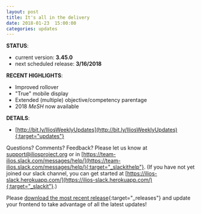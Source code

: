 ```yaml
---
layout: post
title: It's all in the delivery
date: 2018-01-23  15:00:00
categories: updates
---
```

__STATUS__:
- current version: __3.45.0__
- next scheduled release: __3/16/2018__

__RECENT HIGHLIGHTS__:
- Improved rollover
- "True" mobile display
- Extended (multiple) objective/competency parentage
- 2018 _MeSH_ now available

__DETAILS__:
- [http://bit.ly/IliosWeeklyUpdates](http://bit.ly/IliosWeeklyUpdates){:target="updates"}

Questions? Comments? Feedback? Please let us know at [support@iliosproject.org](mailto:support@iliosproject.org) or in [https://team-ilios.slack.com/messages/help/](https://team-ilios.slack.com/messages/help/){:target="_slackithelp"}.  (If you have not yet joined our slack channel, you can get started at [https://ilios-slack.herokuapp.com/](https://ilios-slack.herokuapp.com/){:target="_slackit"}.)

Please [download the most recent release](https://www.github.com/ilios/ilios/releases/latest){:target="_releases"} and update your frontend to take advantage of all the latest updates!
